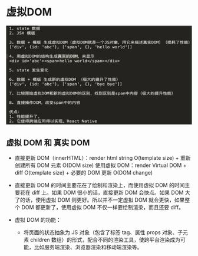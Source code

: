 # 虚拟DOM

![](./images/3.png)

## 虚拟 DOM 和 真实 DOM

- 直接更新 DOM（innerHTML）：render html string O(template size) + 重新创建所有 DOM 元素 O(DOM size)
  使用虚拟 DOM：render Virtual DOM + diff O(template size) + 必要的 DOM 更新 O(DOM change)

- 直接更新 DOM 的时间主要花在了绘制和渲染上，而使用虚拟 DOM 的时间主要花在 diff 上。如果 DOM 很小的话，直接更新 DOM 会快点。如果 DOM 大了的话，使用虚拟 DOM 则更好。所以并不一定虚拟 DOM 就会更快，如果整个 DOM 都更新了，使用虚拟 DOM 不仅一样要绘制渲染，而且还要 diff。

- 虚拟 DOM 的功能：
  - 将页面的状态抽象为 JS 对象（包含了标签 tag、属性 props 对象、子元素 children 数组）的形式，配合不同的渲染工具，使跨平台渲染成为可能，比如服务端渲染、浏览器渲染和移动端渲染等。
